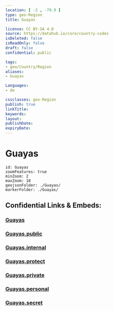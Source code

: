 ```yaml
---
location: [ -2 , -79.9 ] 
type: geo-Region
title: Guayas

license: CC BY-SA 4.0
source: https://datahub.io/core/country-codes
isDeleted: false
isReadOnly: false
draft: false
confidential: public

tags:
- geo/Country/Region
aliases:
- Guayas

Languages:
- de

cssclasses: geo-Region
publish: true
linkTitle: 
keywords: 
layout: 
publishDate: 
expiryDate: 
---
```


# Guayas

```leaflet
id: Guayas
zoomFeatures: true 
minZoom: 2 
maxZoom: 18
geojsonFolder: ./Guayas/
markerFolder: ./Guayas/
```


## Confidential Links & Embeds: 

### [Guayas](/_Standards/Earth/Continent/America~South/Ecuador/provinces~Equador/Guayas.md) 

### [Guayas.public](/_public/Earth/Continent/America~South/Ecuador/provinces~Equador/Guayas.public.md) 

### [Guayas.internal](/_internal/Earth/Continent/America~South/Ecuador/provinces~Equador/Guayas.internal.md) 

### [Guayas.protect](/_protect/Earth/Continent/America~South/Ecuador/provinces~Equador/Guayas.protect.md) 

### [Guayas.private](/_private/Earth/Continent/America~South/Ecuador/provinces~Equador/Guayas.private.md) 

### [Guayas.personal](/_personal/Earth/Continent/America~South/Ecuador/provinces~Equador/Guayas.personal.md) 

### [Guayas.secret](/_secret/Earth/Continent/America~South/Ecuador/provinces~Equador/Guayas.secret.md)

